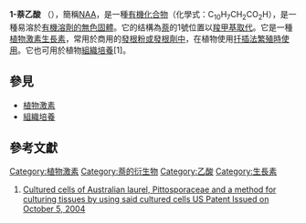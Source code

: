 **1-萘乙酸**
（），簡稱[NAA](https://zh.wikipedia.org/wiki/NAA "wikilink")，是一種[有機化合物](https://zh.wikipedia.org/wiki/有機化合物 "wikilink")（化學式：C<sub>10</sub>H<sub>7</sub>CH<sub>2</sub>CO<sub>2</sub>H），是一種易溶於[有機溶劑的無色固體](https://zh.wikipedia.org/wiki/有機溶劑 "wikilink")。它的结構為[萘](../Page/萘.md "wikilink")的1號位置以[羧甲基取代](https://zh.wikipedia.org/wiki/羧甲基 "wikilink")。它是一種[植物](../Page/植物.md "wikilink")[激素](../Page/激素.md "wikilink")[生長素](../Page/生長素.md "wikilink")，常用於商用的[發根粉或發根劑中](https://zh.wikipedia.org/wiki/發根粉 "wikilink")，在植物使用[扦插法繁殖時使用](https://zh.wikipedia.org/wiki/扦插法 "wikilink")。它也可用於植物[組織培養](https://zh.wikipedia.org/wiki/組織培養 "wikilink")\[1\]。

## 參見

  - [植物激素](../Page/植物激素.md "wikilink")
  - [組織培養](https://zh.wikipedia.org/wiki/組織培養 "wikilink")

## 參考文獻

[Category:植物激素](https://zh.wikipedia.org/wiki/Category:植物激素 "wikilink")
[Category:萘的衍生物](https://zh.wikipedia.org/wiki/Category:萘的衍生物 "wikilink")
[Category:乙酸](https://zh.wikipedia.org/wiki/Category:乙酸 "wikilink")
[Category:生長素](https://zh.wikipedia.org/wiki/Category:生長素 "wikilink")

1.  [Cultured cells of Australian laurel, Pittosporaceae and a method
    for culturing tissues by using said cultured cells US Patent Issued
    on
    October 5, 2004](http://www.patentstorm.us/patents/6800482-description.html)